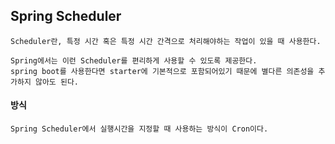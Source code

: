 ## Spring Scheduler

    Scheduler란, 특정 시간 혹은 특정 시간 간격으로 처리해야하는 작업이 있을 때 사용한다.

    Spring에서는 이런 Scheduler를 편리하게 사용할 수 있도록 제공한다.
    spring boot를 사용한다면 starter에 기본적으로 포함되어있기 때문에 별다른 의존성을 추가하지 않아도 된다.

#### 방식

    Spring Scheduler에서 실행시간을 지정할 때 사용하는 방식이 Cron이다.
